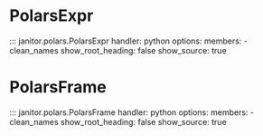 # PolarsExpr

::: janitor.polars.PolarsExpr
    handler: python
    options:
      members:
        - clean_names
      show_root_heading: false
      show_source: true

# PolarsFrame

::: janitor.polars.PolarsFrame
    handler: python
    options:
      members:
        - clean_names
      show_root_heading: false
      show_source: true
